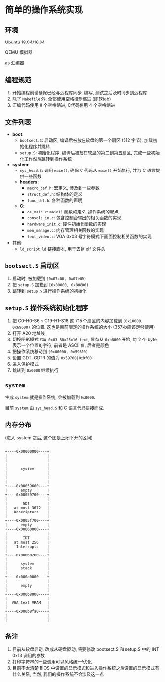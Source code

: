 # 简单的操作系统实现

## 环境

Ubuntu 18.04/16.04

QEMU 模拟器

as 汇编器

## 编程规范

1. 开始编程前请确保已经与远程库同步, 编写, 测试之后及时同步到远程库
2. 除了 `Makefile` 外, 全部使用空格控制缩进 (即软tab)
3. 汇编代码使用 8 个空格缩进, C代码使用 4 个空格缩进

## 文件列表

- **boot**:
  - `bootsect.S`: 启动区, 编译后被放在软盘的第一个扇区 (512 字节), 加载初始化程序并跳转
  - `setup.S`: 初始化程序, 编译后被放在软盘的第二到第五扇区, 完成一些初始化工作然后跳转到操作系统
- **system**:
  - `sys_head.S`: 调用 `main()`, 确保 C 代码从 `main()` 开始执行, 并为 C 语言提供一些函数
  - **headers**:
    - `macro_def.h`: 宏定义, 涉及到一些参数
    - `struct_def.h`: 结构体的定义
    - `func_def.h`: 各种函数的声明
  - **C**:
    - `os_main.c`: `main()` 函数的定义, 操作系统的起点
    - `console_io.c`: 包含控制台输出的相关函数的实现
    - `hardware_init.c`: 硬件初始化函数的实现
    - `men_manage.c`: 内存管理相关函数的实现
    - `text_video.c`: VGA 0x03 号字符模式下画面控制相关函数的实现
- 其他:
  - `ld_script.ld` 链接脚本, 用于去掉 elf 文件头

## `bootsect.S` 启动区

1. 启动时, 被加载到 `[0x07c00, 0x07e00)`
2. 把 `setup.S` 加载到 `[0x80000, 0x80800)`
3. 跳转到 `setup.S` 进行操作系统的初始化

## `setup.S` 操作系统初始化程序

1. 把 C0-H0-S6 ~ C19-H1-S18 这 715 个扇区的内容加载到 `[0x10000, 0x69600)` 的位置. 这也是目前限定的操作系统的大小 (357kb应该足够使用)
2. 打开 A20 地址线
3. 切换图形模式 `VGA 0x03 80x25x16 text`, 显存从 `0xb8000` 开始, 每 2 个 byte 表示一个位置的字符, 前者是 ASCII 值, 后者是颜色
4. 把操作系统移动到 `[0x00000, 0x59600)`
5. 设置 GDT, GDTR 的值为 `0x59700|0x0f00`
5. 进入保护模式
6. 跳转到 `0x0000` 继续执行

## `system`

生成 `system` 就是操作系统, 会被加载到 `0x0000`.

目前 `system` 由 `sys_head.S` 和 C 语言代码拼接而成.

## 内存分布

(进入 system 之后, 这个图是上闭下开的区间)

```

+----0x00000000----+
|                  |
|                  |
|                  |
|      system      |
|                  |
|                  |
|                  |
+----0x00059600----+
|      empty       |
+----0x00059700----+
|                  |
|       GDT        |
|   at most 3072   |
|   Descriptors    |
|                  |
+----0x0005f700----+
|      empty       |
+----0x00060000----+
|                  |
|       IDT        |
|   at most 256    |
|    Interrupts    |
|                  |
+----0x00060200----+
|                  |
|      system      |
|      stack       |
|                  |
+----0x000a0000----+
|                  |
|      empty       |
|                  |
+----0x000b8000----+
|                  |
|  VGA text VRAM   |
|                  |
+----0x000b8fa0----+
|                  |
|                  |

```

## 备注

1. 目前从软盘启动, 改成从硬盘驱动, 需要修改 bootsect.S 和 setup.S 中的 INT 0x13 调用的参数
2. 打印字符串的一些调用可以风格统一/优化
3. 目前不太清楚 BIOS 中设置的显示模式和进入操作系统之后设置的显示模式有什么关系, 当然, 我们的操作系统不会涉及这一点